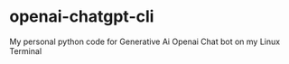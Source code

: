 # openai-chatgpt-cli
My personal python code for Generative Ai Openai Chat bot on my Linux Terminal
